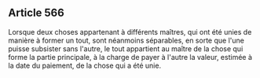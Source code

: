Article 566
----
Lorsque deux choses appartenant à différents maîtres, qui ont été unies de
manière à former un tout, sont néanmoins séparables, en sorte que l'une puisse
subsister sans l'autre, le tout appartient au maître de la chose qui forme la
partie principale, à la charge de payer à l'autre la valeur, estimée à la date
du paiement, de la chose qui a été unie.
